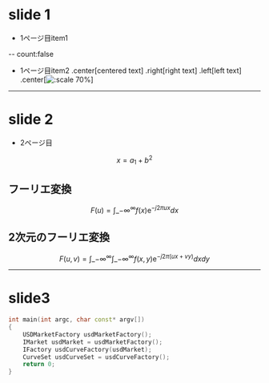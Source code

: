 # slide 1 
- 1ページ目item1

--
count:false
- 1ページ目item2
.center[centered text]
.right[right text]
.left[left text]
.center[![:scale 70%](image/test.jpg)]

---

# slide 2
- 2ページ目

$$
x = a_{1} + b^{2}
$$
## フーリエ変換
$$
  F(u) = \int\_{-\infty}^{\infty} f(x)\mathrm{e}^{-j2\pi ux}dx
$$

## 2次元のフーリエ変換
$$
  F(u,v) = \int\_{-\infty}^{\infty} \int\_{-\infty}^{\infty} f(x,y)\mathrm{e}^{-j2\pi (ux + vy )}dxdy
$$

---
# slide3

```cpp
int main(int argc, char const* argv[])
{
    USDMarketFactory usdMarketFactory();
    IMarket usdMarket = usdMarketFactory();
    IFactory usdCurveFactory(usdMarket);
    CurveSet usdCurveSet = usdCurveFactory();
    return 0;
}

```

